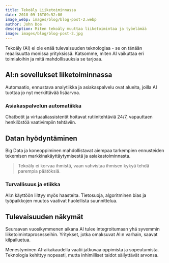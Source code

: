 ```yaml
---
title: Tekoäly Liiketoiminnassa
date: 2018-09-16T09:52:00
image_webp: images/blog/blog-post-2.webp
author: John Doe
description: Miten tekoäly muuttaa liiketoimintaa ja työelämää
image: images/blog/blog-post-2.jpg
---
```

Tekoäly (AI) ei ole enää tulevaisuuden teknologiaa - se on tänään reaalisuutta monissa yrityksissä. Katsomme, miten AI vaikuttaa eri toimialoihin ja mitä mahdollisuuksia se tarjoaa.

## AI:n sovellukset liiketoiminnassa

Automaatio, ennustava analytiikka ja asiakaspalvelu ovat alueita, joilla AI tuottaa jo nyt merkittävää lisäarvoa.

### Asiakaspalvelun automatiikka

Chatbotit ja virtuaaliassistentit hoitavat rutiinitehtäviä 24/7, vapauttaen henkilöstöä vaativimpiin tehtäviin.

## Datan hyödyntäminen

Big Data ja koneoppiminen mahdollistavat aiempaa tarkempien ennusteiden tekemisen markkinakäyttäytymisestä ja asiakastoiminnasta.

> Tekoäly ei korvaa ihmistä, vaan vahvistaa ihmisen kykyä tehdä parempia päätöksiä.

### Turvallisuus ja etiikka

AI:n käyttöön liittyy myös haasteita. Tietosuoja, algoritminen bias ja työpaikkojen muutos vaativat huolellista suunnittelua.

## Tulevaisuuden näkymät

Seuraavan vuosikymmenen aikana AI tulee integroitumaan yhä syvemmin liiketoimintaprosesseihin. Yritykset, jotka omaksuvat AI:n varhain, saavat kilpailuetua.

Menestyminen AI-aikakaudella vaatii jatkuvaa oppimista ja sopeutumista. Teknologia kehittyy nopeasti, mutta inhimilliset taidot säilyttävät arvonsa.
